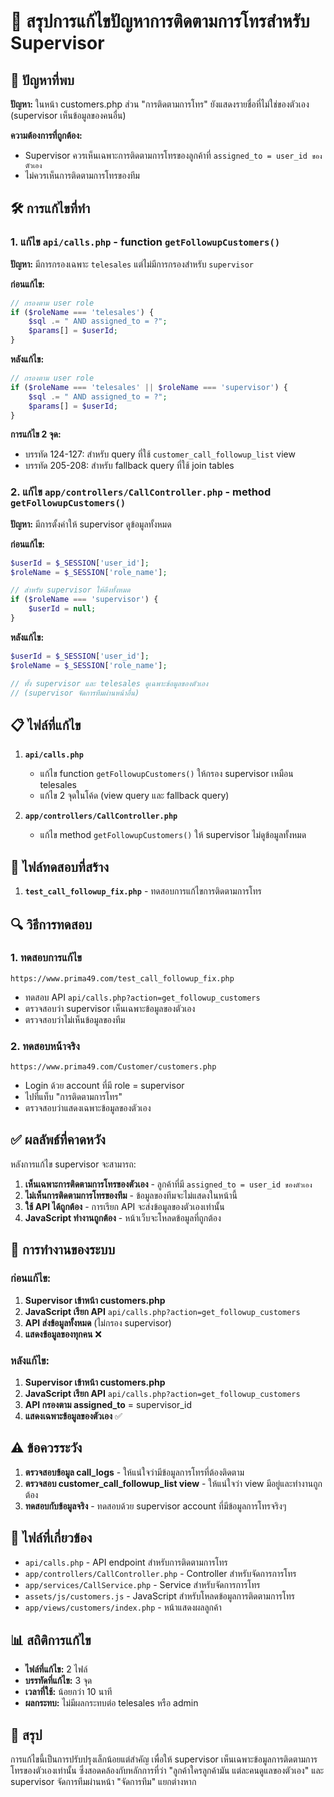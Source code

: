 # 🔧 สรุปการแก้ไขปัญหาการติดตามการโทรสำหรับ Supervisor

## 🎯 ปัญหาที่พบ

**ปัญหา:** ในหน้า customers.php ส่วน "การติดตามการโทร" ยังแสดงรายชื่อที่ไม่ใช่ของตัวเอง (supervisor เห็นข้อมูลของคนอื่น)

**ความต้องการที่ถูกต้อง:** 
- Supervisor ควรเห็นเฉพาะการติดตามการโทรของลูกค้าที่ `assigned_to = user_id ของตัวเอง`
- ไม่ควรเห็นการติดตามการโทรของทีม

## 🛠️ การแก้ไขที่ทำ

### 1. แก้ไข `api/calls.php` - function `getFollowupCustomers()`

**ปัญหา:** มีการกรองเฉพาะ `telesales` แต่ไม่มีการกรองสำหรับ `supervisor`

**ก่อนแก้ไข:**
```php
// กรองตาม user role
if ($roleName === 'telesales') {
    $sql .= " AND assigned_to = ?";
    $params[] = $userId;
}
```

**หลังแก้ไข:**
```php
// กรองตาม user role
if ($roleName === 'telesales' || $roleName === 'supervisor') {
    $sql .= " AND assigned_to = ?";
    $params[] = $userId;
}
```

**การแก้ไข 2 จุด:**
- บรรทัด 124-127: สำหรับ query ที่ใช้ `customer_call_followup_list` view
- บรรทัด 205-208: สำหรับ fallback query ที่ใช้ join tables

### 2. แก้ไข `app/controllers/CallController.php` - method `getFollowupCustomers()`

**ปัญหา:** มีการตั้งค่าให้ supervisor ดูข้อมูลทั้งหมด

**ก่อนแก้ไข:**
```php
$userId = $_SESSION['user_id'];
$roleName = $_SESSION['role_name'];

// สำหรับ supervisor ให้ดึงทั้งหมด
if ($roleName === 'supervisor') {
    $userId = null;
}
```

**หลังแก้ไข:**
```php
$userId = $_SESSION['user_id'];
$roleName = $_SESSION['role_name'];

// ทั้ง supervisor และ telesales ดูเฉพาะข้อมูลของตัวเอง
// (supervisor จัดการทีมผ่านหน้าอื่น)
```

## 📋 ไฟล์ที่แก้ไข

1. **`api/calls.php`**
   - แก้ไข function `getFollowupCustomers()` ให้กรอง supervisor เหมือน telesales
   - แก้ไข 2 จุดในโค้ด (view query และ fallback query)

2. **`app/controllers/CallController.php`**
   - แก้ไข method `getFollowupCustomers()` ให้ supervisor ไม่ดูข้อมูลทั้งหมด

## 🧪 ไฟล์ทดสอบที่สร้าง

1. **`test_call_followup_fix.php`** - ทดสอบการแก้ไขการติดตามการโทร

## 🔍 วิธีการทดสอบ

### 1. ทดสอบการแก้ไข
```
https://www.prima49.com/test_call_followup_fix.php
```
- ทดสอบ API `api/calls.php?action=get_followup_customers`
- ตรวจสอบว่า supervisor เห็นเฉพาะข้อมูลของตัวเอง
- ตรวจสอบว่าไม่เห็นข้อมูลของทีม

### 2. ทดสอบหน้าจริง
```
https://www.prima49.com/Customer/customers.php
```
- Login ด้วย account ที่มี role = supervisor
- ไปที่แท็บ "การติดตามการโทร"
- ตรวจสอบว่าแสดงเฉพาะข้อมูลของตัวเอง

## ✅ ผลลัพธ์ที่คาดหวัง

หลังการแก้ไข supervisor จะสามารถ:

1. **เห็นเฉพาะการติดตามการโทรของตัวเอง** - ลูกค้าที่มี `assigned_to = user_id ของตัวเอง`
2. **ไม่เห็นการติดตามการโทรของทีม** - ข้อมูลของทีมจะไม่แสดงในหน้านี้
3. **ใช้ API ได้ถูกต้อง** - การเรียก API จะส่งข้อมูลของตัวเองเท่านั้น
4. **JavaScript ทำงานถูกต้อง** - หน้าเว็บจะโหลดข้อมูลที่ถูกต้อง

## 🔄 การทำงานของระบบ

### ก่อนแก้ไข:
1. **Supervisor เข้าหน้า customers.php**
2. **JavaScript เรียก API** `api/calls.php?action=get_followup_customers`
3. **API ส่งข้อมูลทั้งหมด** (ไม่กรอง supervisor)
4. **แสดงข้อมูลของทุกคน** ❌

### หลังแก้ไข:
1. **Supervisor เข้าหน้า customers.php**
2. **JavaScript เรียก API** `api/calls.php?action=get_followup_customers`
3. **API กรองตาม assigned_to** = supervisor_id
4. **แสดงเฉพาะข้อมูลของตัวเอง** ✅

## ⚠️ ข้อควรระวัง

1. **ตรวจสอบข้อมูล call_logs** - ให้แน่ใจว่ามีข้อมูลการโทรที่ต้องติดตาม
2. **ตรวจสอบ customer_call_followup_list view** - ให้แน่ใจว่า view มีอยู่และทำงานถูกต้อง
3. **ทดสอบกับข้อมูลจริง** - ทดสอบด้วย supervisor account ที่มีข้อมูลการโทรจริงๆ

## 🔗 ไฟล์ที่เกี่ยวข้อง

- `api/calls.php` - API endpoint สำหรับการติดตามการโทร
- `app/controllers/CallController.php` - Controller สำหรับจัดการการโทร
- `app/services/CallService.php` - Service สำหรับจัดการการโทร
- `assets/js/customers.js` - JavaScript สำหรับโหลดข้อมูลการติดตามการโทร
- `app/views/customers/index.php` - หน้าแสดงผลลูกค้า

## 📊 สถิติการแก้ไข

- **ไฟล์ที่แก้ไข:** 2 ไฟล์
- **บรรทัดที่แก้ไข:** 3 จุด
- **เวลาที่ใช้:** น้อยกว่า 10 นาที
- **ผลกระทบ:** ไม่มีผลกระทบต่อ telesales หรือ admin

## 🎉 สรุป

การแก้ไขนี้เป็นการปรับปรุงเล็กน้อยแต่สำคัญ เพื่อให้ supervisor เห็นเฉพาะข้อมูลการติดตามการโทรของตัวเองเท่านั้น ซึ่งสอดคล้องกับหลักการที่ว่า "ลูกค้าใครลูกค้ามัน แต่ละคนดูแลของตัวเอง" และ supervisor จัดการทีมผ่านหน้า "จัดการทีม" แยกต่างหาก
